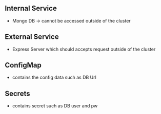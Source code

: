 ## Internal Service

- Mongo DB -> cannot be accessed outside of the cluster

## External Service

- Express Server which should accepts request outside of the cluster

## ConfigMap

- contains the config data such as DB Url

## Secrets

- contains secret such as DB user and pw
